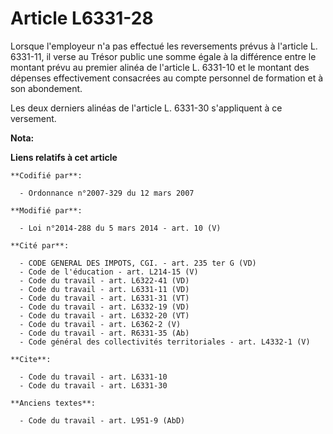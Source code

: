 # Article L6331-28

Lorsque l'employeur n'a pas effectué les reversements prévus à l'article L. 6331-11, il verse au Trésor public une somme
égale à la différence entre le montant prévu au premier alinéa de l'article L. 6331-10 et le montant des dépenses
effectivement consacrées au compte personnel de formation et à son abondement. 

Les deux derniers alinéas de l'article L. 6331-30 s'appliquent à ce versement.

**Nota:**



**Liens relatifs à cet article**

	**Codifié par**:

	  - Ordonnance n°2007-329 du 12 mars 2007

	**Modifié par**:

	  - Loi n°2014-288 du 5 mars 2014 - art. 10 (V)

	**Cité par**:

	  - CODE GENERAL DES IMPOTS, CGI. - art. 235 ter G (VD)
	  - Code de l'éducation - art. L214-15 (V)
	  - Code du travail - art. L6322-41 (VD)
	  - Code du travail - art. L6331-11 (VD)
	  - Code du travail - art. L6331-31 (VT)
	  - Code du travail - art. L6332-19 (VD)
	  - Code du travail - art. L6332-20 (VT)
	  - Code du travail - art. L6362-2 (V)
	  - Code du travail - art. R6331-35 (Ab)
	  - Code général des collectivités territoriales - art. L4332-1 (V)

	**Cite**:

	  - Code du travail - art. L6331-10
	  - Code du travail - art. L6331-30

	**Anciens textes**:

	  - Code du travail - art. L951-9 (AbD)
